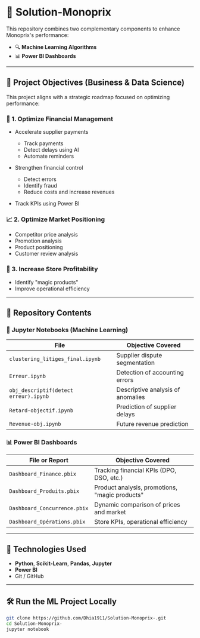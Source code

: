# 🛒 Solution-Monoprix

This repository combines two complementary components to enhance Monoprix's performance:

* 🔍 **Machine Learning Algorithms**
* 📊 **Power BI Dashboards**

---

## 🎯 Project Objectives (Business & Data Science)

This project aligns with a strategic roadmap focused on optimizing performance:

### 🔧 1. Optimize Financial Management

* Accelerate supplier payments

  * Track payments
  * Detect delays using AI
  * Automate reminders
* Strengthen financial control

  * Detect errors
  * Identify fraud
  * Reduce costs and increase revenues
* Track KPIs using Power BI

### 📈 2. Optimize Market Positioning

* Competitor price analysis
* Promotion analysis
* Product positioning
* Customer review analysis

### 🏪 3. Increase Store Profitability

* Identify "magic products"
* Improve operational efficiency

---

## 📁 Repository Contents

### 🔬 Jupyter Notebooks (Machine Learning)

| File                                  | Objective Covered                 |
| ------------------------------------- | --------------------------------- |
| `clustering_litiges_final.ipynb`      | Supplier dispute segmentation     |
| `Erreur.ipynb`                        | Detection of accounting errors    |
| `obj_descriptif(detect erreur).ipynb` | Descriptive analysis of anomalies |
| `Retard-objectif.ipynb`               | Prediction of supplier delays     |
| `Revenue-obj.ipynb`                   | Future revenue prediction         |

### 📊 Power BI Dashboards

| File or Report               | Objective Covered                              |
| ---------------------------- | ---------------------------------------------- |
| `Dashboard_Finance.pbix`     | Tracking financial KPIs (DPO, DSO, etc.)       |
| `Dashboard_Produits.pbix`    | Product analysis, promotions, "magic products" |
| `Dashboard_Concurrence.pbix` | Dynamic comparison of prices and market        |
| `Dashboard_Opérations.pbix`  | Store KPIs, operational efficiency             |

---

## 🧠 Technologies Used

* **Python**, **Scikit-Learn**, **Pandas**, **Jupyter**
* **Power BI**
* Git / GitHub

---

## 🛠️ Run the ML Project Locally

```bash
git clone https://github.com/Dhia1911/Solution-Monoprix-.git
cd Solution-Monoprix-
jupyter notebook
```
